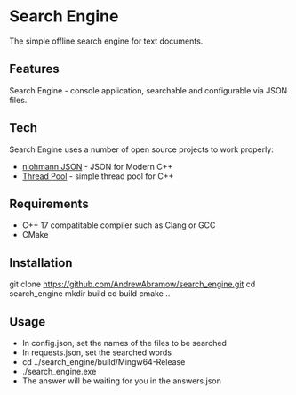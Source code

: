 # Search Engine

The simple offline search engine for text documents.

## Features

Search Engine - console application,
searchable and configurable via JSON files.

## Tech

Search Engine uses a number of open source projects to work properly:

- [nlohmann JSON](https://github.com/nlohmann/json) - JSON for Modern C++
- [Thread Pool](https://github.com/skprpi/Habr/blob/main/thread_pool/best_version.cpp) - simple thread pool for C++

## Requirements

- C++ 17 compatitable compiler such as Clang or GCC
- CMake

## Installation

git clone https://github.com/AndrewAbramow/search_engine.git
cd search_engine
mkdir build
cd build
cmake ..

## Usage

- In config.json, set the names of the files to be searched
- In requests.json, set the searched words
- cd ../search_engine/build/Mingw64-Release
-  ./search_engine.exe
- The answer will be waiting for you in the answers.json

